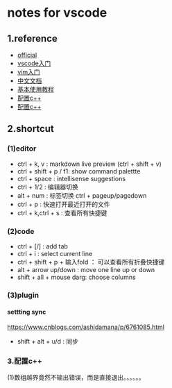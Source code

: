# notes for vscode

## 1.reference

+ [official](https://code.visualstudio.com/docs/languages/cpp)
+ [vscode入门](https://www.jianshu.com/p/3dda4756eca5)
+ [vim入门](https://feifeiyum.github.io/2017/01/23/vimusage/)
+ [中文文档](https://legacy.gitbook.com/book/jeasonstudio/vscode-cn-doc/details)
+ [基本使用教程](https://www.w3cschool.cn/visualstudiocode/)
+ [配置c++](https://www.zhihu.com/question/30315894)
+ [配置c++](https://blog.csdn.net/qq_32126633/article/details/78838554)

## 2.shortcut

### (1)editor

+ ctrl + k, v : markdown live preview (ctrl + shift + v)
+ ctrl + shift + p / f1: show command palettte
+ ctrl + space : intellisense suggestions
+ ctrl + 1/2 : 编辑器切换
+ alt + num : 标签切换 ctrl + pageup/pagedown
+ ctrl + p : 快速打开最近打开的文件
+ ctrl + k,ctrl + s : 查看所有快捷键

### (2)code

+ ctrl + [/] : add tab
+ ctrl + i : select current line
+ ctrl + shift + p + 输入fold ： 可以查看所有折叠快捷键
+ alt + arrow up/down : move one line up or down
+ shift + all + mouse darg: choose columns

### (3)plugin  

#### settting sync

<https://www.cnblogs.com/ashidamana/p/6761085.html>

+ shift + alt + u/d : 同步

### 3.配置c++

(1)数组越界竟然不输出错误，而是直接退出。。。。。。